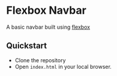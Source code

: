 # Flexbox Navbar

A basic navbar built using [flexbox](https://scotch.io/tutorials/a-visual-guide-to-css3-flexbox-properties)

## Quickstart

- Clone the repository
- Open `index.html` in your local browser.